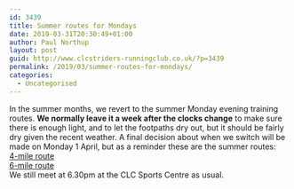 ```yaml
---
id: 3439
title: Summer routes for Mondays
date: 2019-03-31T20:30:49+01:00
author: Paul Northup
layout: post
guid: http://www.clcstriders-runningclub.co.uk/?p=3439
permalink: /2019/03/summer-routes-for-mondays/
categories:
  - Uncategorised
---
```

 

In the summer months, we revert to the summer Monday evening training routes. **We normally leave it a week after the clocks change** to make sure there is enough light, and to let the footpaths dry out, but it should be fairly dry given the recent weather. A final decision about when we switch will be made on Monday 1 April, but as a reminder these are the summer routes:  
[4-mile route](https://www.gmap-pedometer.com/?r=6584237﻿)  
[6-mile route](https://www.gmap-pedometer.com/?r=6584229﻿)  
We still meet at 6.30pm at the CLC Sports Centre as usual.